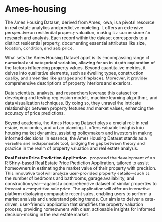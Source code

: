 # Ames-housing
The Ames Housing Dataset, derived from Ames, Iowa, is a pivotal resource in real estate analytics and predictive modeling. It offers an extensive perspective on residential property valuation, making it a cornerstone for research and analysis. Each record within the dataset corresponds to a distinct residential property, documenting essential attributes like size,
location, condition, and sale price.


What sets the Ames Housing Dataset apart is its encompassing range of numerical and
categorical variables, allowing for an in-depth exploration of the factors influencing property values. Beyond quantitative metrics, it delves into qualitative elements, such as dwelling types, construction quality, and amenities like garages and fireplaces. Moreover, it provides
comprehensive descriptions of property interiors and exteriors.


Data scientists, analysts, and researchers leverage this dataset for developing and testing
regression models, machine learning algorithms, and data visualization techniques. By doing so, they unravel the intricate relationships between property features and market values, enhancing the accuracy of price predictions.


Beyond academia, the Ames Housing Dataset plays a crucial role in real estate, economics, and urban planning. It offers valuable insights into housing market dynamics, assisting policymakers and investors in making informed decisions. In essence, the Ames Housing Dataset stands as a versatile and indispensable tool, bridging the gap between theory and practice in the realm of property valuation and real estate analysis.

**Real Estate Price Prediction Application**
I proposed the development of an R Shiny-based Real Estate Price Prediction Application, tailored to assist homeowners in estimating the market value of their property with precision. This innovative tool will analyze user-provided property details—such as the number of bedrooms and bathrooms, garage availability, and construction year—against a comprehensive dataset of similar properties to forecast a competitive sale price. The application will offer an interactive platform displaying comparable recent sales, enabling users to perform a market analysis and understand pricing trends. Our aim is to deliver a data-driven, user-friendly application that simplifies the property valuation process, providing homeowners with clear, actionable insights for informed decision-making in the real estate market.

